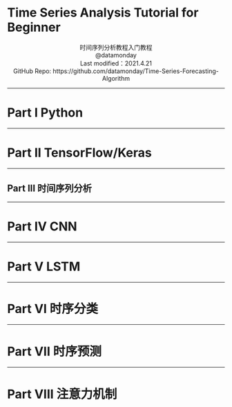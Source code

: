 # Time Series Analysis Tutorial for Beginner

<center>时间序列分析教程入门教程</center>

<center>@datamonday</center>

<center>Last modified：2021.4.21</center>

<center>GitHub Repo: https://github.com/datamonday/Time-Series-Forecasting-Algorithm </center>

---

# Part I Python





---

# Part II TensorFlow/Keras







---

## Part III 时间序列分析





---

# Part IV CNN 





---

# Part V LSTM





---

# Part VI 时序分类





---

# Part VII 时序预测





---

# Part VIII 注意力机制

